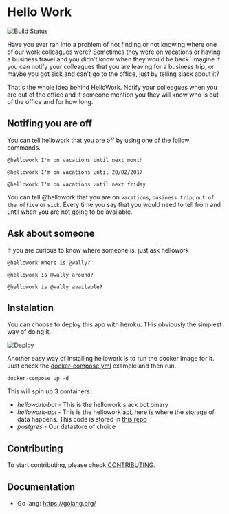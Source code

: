 # Hello Work

[![Build Status](https://travis-ci.org/italolelis/hellowork.svg?branch=master)](https://travis-ci.org/italolelis/hellowork)

Have you ever ran into a problem of not finding or not knowing where one of our work colleagues were?
Sometimes they were on vacations or having a business travel and you didn't know when they would be back. 
Imagine if you can notify your colleagues that you are leaving for a business trip, or maybe you got sick
and can't go to the office, just by telling slack about it?

That's the whole idea behind HelloWork. Notify your colleagues when you are out of the office and if someone 
mention you they will know who is out of the office and for how long.

## Notifing you are off

You can tell hellowork that you are off by using one of the follow commands.

```
@hellowork I'm on vacations until next month

@hellowork I'm on vacations until 20/02/2017

@hellowork I'm on vacations until next friday
```

You can tell @hellowork that you are on `vacations`, `business trip`, `out of the office` or `sick`.
Every time you say that you would need to tell from and until when you are not going to be available.

## Ask about someone

If you are curious to know where someone is, just ask hellowork
```
@hellowork Where is @wally?

@hellowork is @wally around?

@hellowork is @wally available?
```

## Instalation

You can choose to deploy this app with heroku. THis obviously the simplest way of doing it.

[![Deploy](https://www.herokucdn.com/deploy/button.svg)](https://heroku.com/deploy)

Another easy way of installing hellowork is to run the docker image for it. Just check the 
[docker-compose.yml](docker-compose.yml) example and then run.

```
docker-compose up -d
```

This will spin up 3 containers:

- *hellowork-bot* - This is the hellowork slack bot binary
- *hellowork-api* - This is the hellowork api, here is where the storage of data happens. This code is stored in [this repo](https://github.com/italolelis/hellowork-api)
- *postgres* - Our datastore of choice

## Contributing

To start contributing, please check [CONTRIBUTING](CONTRIBUTING.md).

## Documentation
* Go lang: https://golang.org/
